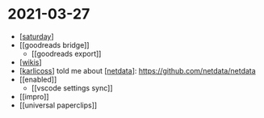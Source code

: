 # 2021-03-27

- [[saturday]]
- [[goodreads bridge]]
  - [[goodreads export]]
- [[wikis]]
- [[karlicoss]] told me about [[netdata]]: https://github.com/netdata/netdata
- [[enabled]]
  - [[vscode settings sync]]
- [[impro]]
- [[universal paperclips]]

[//begin]: # "Autogenerated link references for markdown compatibility"
[saturday]: ../saturday "Saturday"
[wikis]: ../wikis "Wikis"
[karlicoss]: ../karlicoss "Karlicoss"
[netdata]: ../netdata "netdata"
[//end]: # "Autogenerated link references"